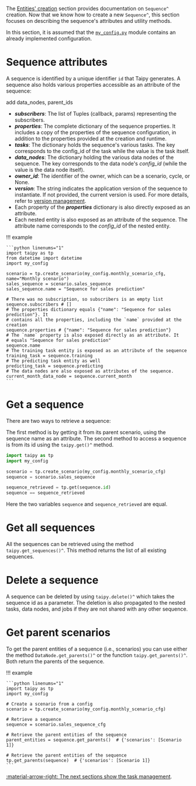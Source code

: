 The [Entities' creation](scenario-creation.md) section provides documentation on `Sequence^` creation. Now
that we know how to create a new `Sequence^`, this section focuses on describing the sequence's attributes
and utility methods.

In this section, it is assumed that the <a href="../code-example/my_config.py" download>`my_config.py`</a>
module contains an already implemented configuration.

# Sequence attributes

A sequence is identified by a unique identifier `id` that Taipy generates. A sequence also holds
various properties accessible as an attribute of the sequence:

add data_nodes, parent_ids

- _**subscribers**_: The list of Tuples (callback, params) representing the subscribers.
- _**properties**_: The complete dictionary of the sequence properties. It includes a copy of the properties of
  the sequence configuration, in addition to the properties provided at the creation and runtime.
- _**tasks**_: The dictionary holds the sequence's various tasks. The key corresponds to the config_id of the
  task while the value is the task itself.
- _**data_nodes**_: The dictionary holding the various data nodes of the sequence. The key corresponds to the
    data node's _config_id_ (while the value is the data node itself).
- _**owner_id**_: The identifier of the owner, which can be a scenario, cycle, or None.
- _**version**_: The string indicates the application version of the sequence to instantiate. If not provided,
  the current version is used. For more details, refer to [version management](../versioning/index.md).
- Each property of the _**properties**_ dictionary is also directly exposed as an attribute.
- Each nested entity is also exposed as an attribute of the sequence. The attribute name corresponds to the
  *config_id* of the nested entity.

!!! example

    ```python linenums="1"
    import taipy as tp
    from datetime import datetime
    import my_config

    scenario = tp.create_scenario(my_config.monthly_scenario_cfg, name="Monthly scenario")
    sales_sequence = scenario.sales_sequence
    sales_sequence.name = "Sequence for sales prediction"

    # There was no subscription, so subscribers is an empty list
    sequence.subscribers # []
    # The properties dictionary equals {"name": "Sequence for sales prediction"}. It
    # contains all the properties, including the `name` provided at the creation
    sequence.properties # {"name": "Sequence for sales prediction"}
    # The `name` property is also exposed directly as an attribute. It
    # equals "Sequence for sales prediction"
    sequence.name
    # The training task entity is exposed as an attribute of the sequence
    training_task = sequence.training
    # The predicting task entity as well
    predicting_task = sequence.predicting
    # The data nodes are also exposed as attributes of the sequence.
    current_month_data_node = sequence.current_month
    ```

# Get a sequence

There are two ways to retrieve a sequence:

The first method is by getting it from its parent scenario, using the sequence name as an attribute.
The second method to access a sequence is from its id using the `taipy.get()^` method.

```python linenums="1"
import taipy as tp
import my_config

scenario = tp.create_scenario(my_config.monthly_scenario_cfg)
sequence = scenario.sales_sequence

sequence_retrieved = tp.get(sequence.id)
sequence == sequence_retrieved
```

Here the two variables `sequence` and `sequence_retrieved` are equal.

# Get all sequences

All the sequences can be retrieved using the method `taipy.get_sequences()^`. This method returns the list of all
existing sequences.

# Delete a sequence

A sequence can be deleted by using `taipy.delete()^` which takes the sequence id as a parameter. The deletion is
also propagated to the nested tasks, data nodes, and jobs if they are not shared with any other sequence.

# Get parent scenarios

To get the parent entities of a sequence (i.e., scenarios) you can use either the method `DataNode.get_parents()^` or
the function
`taipy.get_parents()^`. Both return the parents of the sequence.

!!! example

    ```python linenums="1"
    import taipy as tp
    import my_config

    # Create a scenario from a config
    scenario = tp.create_scenario(my_config.monthly_scenario_cfg)

    # Retrieve a sequence
    sequence = scenario.sales_sequence_cfg

    # Retrieve the parent entities of the sequence
    parent_entities = sequence.get_parents()  # {'scenarios': [Scenario 1]}

    # Retrieve the parent entities of the sequence
    tp.get_parents(sequence)  # {'scenarios': [Scenario 1]}
    ```

[:material-arrow-right: The next sections show the task management](task-mgt.md).
